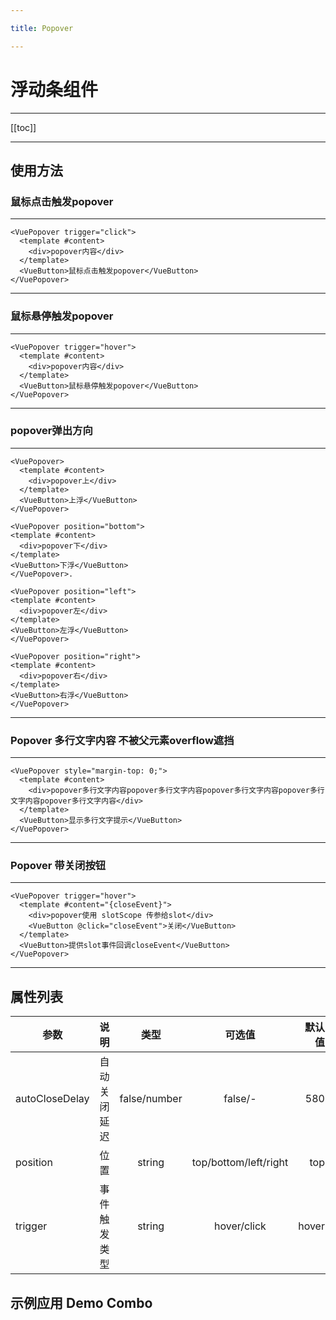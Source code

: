 ```yaml
---

title: Popover

---
```


# 浮动条组件

---

[[toc]]

---

## 使用方法

### 鼠标点击触发popover

---

<ClientOnly>

<popover-click></popover-click>

</ClientOnly>

```vue
<VuePopover trigger="click">
  <template #content>
    <div>popover内容</div>
  </template>
  <VueButton>鼠标点击触发popover</VueButton>
</VuePopover>
```

---

### 鼠标悬停触发popover

---

<ClientOnly>

<popover-hover></popover-hover>

</ClientOnly>

```vue
<VuePopover trigger="hover">
  <template #content>
    <div>popover内容</div>
  </template>
  <VueButton>鼠标悬停触发popover</VueButton>
</VuePopover>
```

---

### popover弹出方向

---

<ClientOnly>

<popover-up></popover-up>
<popover-down></popover-down>
<popover-left></popover-left>
<popover-right></popover-right>

</ClientOnly>

```vue
<VuePopover>
  <template #content>
    <div>popover上</div>
  </template>
  <VueButton>上浮</VueButton>
</VuePopover>

<VuePopover position="bottom">
<template #content>
  <div>popover下</div>
</template>
<VueButton>下浮</VueButton>
</VuePopover>.

<VuePopover position="left">
<template #content>
  <div>popover左</div>
</template>
<VueButton>左浮</VueButton>
</VuePopover>

<VuePopover position="right">
<template #content>
  <div>popover右</div>
</template>
<VueButton>右浮</VueButton>
</VuePopover>
```

---

### Popover 多行文字内容 不被父元素overflow遮挡

---

<ClientOnly>

<popover-multi></popover-multi>

</ClientOnly>

```vue
<VuePopover style="margin-top: 0;">
  <template #content>
    <div>popover多行文字内容popover多行文字内容popover多行文字内容popover多行文字内容popover多行文字内容</div>
  </template>
  <VueButton>显示多行文字提示</VueButton>
</VuePopover>
```

---

### Popover 带关闭按钮

---

<ClientOnly>

<popover-close></popover-close>

</ClientOnly>

```vue
<VuePopover trigger="hover">
  <template #content="{closeEvent}">
    <div>popover使用 slotScope 传参给slot</div>
    <VueButton @click="closeEvent">关闭</VueButton>
  </template>
  <VueButton>提供slot事件回调closeEvent</VueButton>
</VuePopover>
```

---

## 属性列表

| 参数       |  说明   | 类型 | 可选值 | 默认值 |
| --------- |:----------:|:------:|:-----:|-----:|
| autoCloseDelay |  自动关闭延迟 | false/number  |  false/- | 580 |
| position       |  位置 | string  |  top/bottom/left/right | top |
| trigger        |  事件触发类型 | string  |  hover/click | hover |

## 示例应用 Demo Combo

